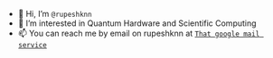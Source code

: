 - 👋 Hi, I’m `@rupeshknn`
- 👀 I’m interested in Quantum Hardware and Scientific Computing
- 📫 You can reach me by email on rupeshknn at [`That google mail service`](https://www.gmail.com)

<!---
rupeshknn/rupeshknn is a ✨ special ✨ repository because its `README.md` (this file) appears on your GitHub profile.
You can click the Preview link to take a look at your changes.
--->
